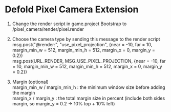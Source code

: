 # Defold Pixel Camera Extension
 
1. Change the render script in game.project Bootstrap to /pixel_camera/render/pixel.render

2. Choose the camera type by sending this message to the render script<br/>
	msg.post("@render:", "use_pixel_projection", {near = -10, far = 10, margin_min_w = 512, margin_min_h = 512, margin_x = 0, margin_y = 0.2})<br/>
	msg.post(URL_RENDER, MSG_USE_PIXEL_PROJECTION, {near = -10, far = 10, margin_min_w = 512, margin_min_h = 512, margin_x = 0, margin_y = 0.2})

3. Margin (optional)<br/>
	margin_min_w / margin_min_h : the minimum window size before adding the margin<br/>
	margin_x / margin_y : the total margin size in percent (include both sides margin, so margin_y = 0.2 -> 10% top + 10% left)
